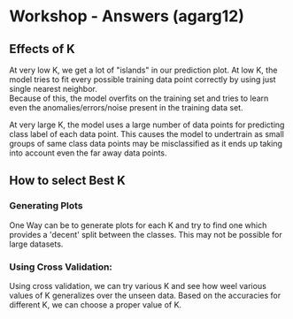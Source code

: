 # Workshop - Answers (agarg12)
## Effects of K

At very low K, we get a lot of "islands" in our prediction plot. At low K, the model tries to fit every possible training data point correctly by using just single nearest neighbor. <br />
Because of this, the model overfits on the training set and tries to learn even the anomalies/errors/noise present in the training data set.

At very large K, the model uses a large number of data points for predicting class label of each data point. This causes the model to undertrain as small groups of same class data points may be misclassified as it ends up taking into account even the far away data points.

## How to select Best K

### Generating Plots
One Way can be to generate plots for each K and try to find one which provides a 'decent' split between the classes.
This may not be possible for large datasets.

### Using Cross Validation:
Using cross validation, we can try various K and see how weel various values of K generalizes over the unseen data.
Based on the accuracies for different K, we can choose a proper value of K.

## 